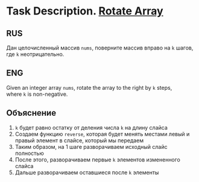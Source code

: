 # Task Description. [Rotate Array](https://leetcode.com/explore/interview/card/top-interview-questions-easy/92/array/646/)

## RUS

Дан целочисленный массив `nums`, поверните массив вправо на `k` шагов, где `k` неотрицательно.

## ENG

Given an integer array `nums`, rotate the array to the right by `k` steps, where `k` is non-negative.
## Объяснение
1. `k` будет равно остатку от деления числа `k` на длину слайса
2. Создаем функцию `reverse`, которая будет менять местами левый и правый элемент в слайсе, который мы передаем
3. Таким образом, на 1 шаге разворачиваем исходный слайс полностью
4. После этого, разворачиваем первые `k` элементов измененного слайса
5. Дальше разворачиваем оставшиеся после `k` элементы